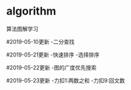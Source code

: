 # algorithm
算法图解学习

#2019-05-10更新
-二分查找

#2019-05-21更新
-快速排序
-选择排序

#2019-05-22更新
-图的广度优先搜索

#2019-05-23更新
-力扣1:两数之和
-力扣9:回文数
